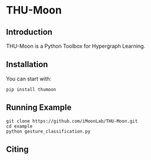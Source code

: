 THU-Moon
===

Introduction
---
THU-Moon is a Python Toolbox for Hypergraph Learning.


Installation
---
You can start with:  

    pip install thumoon

Running Example
---

    git clone https://github.com/iMoonLab/THU-Moon.git
    cd example
    python gesture_classification.py


Citing
---